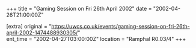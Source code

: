 +++
title = "Gaming Session on Fri 26th April 2002"
date = "2002-04-26T21:00:00Z"

[extra]
original = "https://uwcs.co.uk/events/gaming-session-on-fri-26th-april-2002-1474488930305/"    
ent_time = "2002-04-27T03:00:00Z"
location = "Ramphal R0.03/4"
+++



